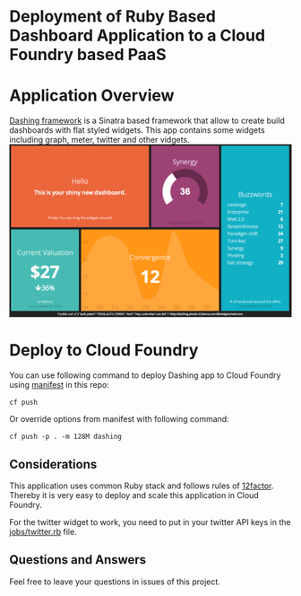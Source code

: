 Deployment of Ruby Based Dashboard Application to a Cloud Foundry based PaaS
============================================================================

# Application Overview
[Dashing framework](http://shopify.github.io/dashing/) is a Sinatra based framework that allow to create build dashboards with flat styled widgets. This app contains some widgets including graph, meter, twitter and other vidgets. 
![Dashing app screen](assets/images/screen.png)


# Deploy to Cloud Foundry
You can use following command to deploy Dashing app to Cloud Foundry using [manifest](http://docs.cloudfoundry.org/devguide/deploy-apps/manifest.html) in this repo:
```
cf push
```
Or override options from manifest with following command:
```
cf push -p . -m 128M dashing
```

## Considerations

This application uses common Ruby stack and follows rules of [12factor](http://12factor.net/). Thereby it is very easy to deploy and scale this application in Cloud Foundry. 

For the twitter widget to work, you need to put in your twitter API keys in the [jobs/twitter.rb]() file.

## Questions and Answers
Feel free to leave your questions in issues of this project.
